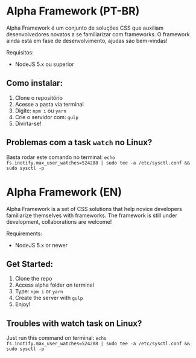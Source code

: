 # Alpha Framework (PT-BR)

Alpha Framework é um conjunto de soluções CSS que auxiliam desenvolvedores novatos a se familiarizar com frameworks. O framework ainda está em fase de desenvolvimento, ajudas são bem-vindas!

Requisitos:
 - NodeJS 5.x ou superior

## Como instalar:

1. Clone o repositório
2. Acesse a pasta via terminal
3. Digite: `npm i` ou `yarn`
4. Crie o servidor com: `gulp`
5. Divirta-se!

## Problemas com a task `watch` no Linux?

Basta rodar este comando no terminal:
`echo fs.inotify.max_user_watches=524288 | sudo tee -a /etc/sysctl.conf && sudo sysctl -p`


# Alpha Framework (EN)

Alpha Framework is a set of CSS solutions that help novice developers familiarize themselves with frameworks. The framework is still under development, collaborations are welcome!

Requirements:
 - NodeJS 5.x or newer

## Get Started:

1. Clone the repo
2. Access alpha folder on terminal
3. Type: `npm i` or `yarn`
4. Create the server with `gulp`
5. Enjoy!

## Troubles with watch task on Linux?

Just run this command on terminal:
`echo fs.inotify.max_user_watches=524288 | sudo tee -a /etc/sysctl.conf && sudo sysctl -p`
